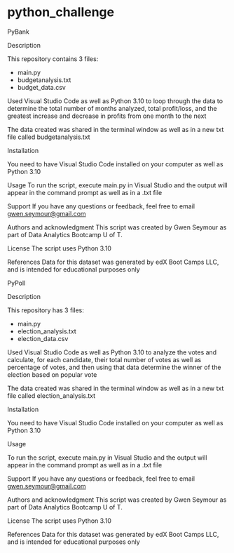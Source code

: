 # python_challenge

PyBank

Description

This repository contains 3 files:

- main.py
- budgetanalysis.txt
- budget_data.csv

Used Visual Studio Code as well as Python 3.10 to loop through the data to determine the total number of months analyzed, total profit/loss, and the greatest increase and decrease in profits from one month to the next

The data created was shared in the terminal window as well as in a new txt file called budgetanalysis.txt

Installation

You need to have Visual Studio Code installed on your computer as well as Python 3.10

Usage
To run the script, execute main.py in Visual Studio and the output will appear in the command prompt as well as in a .txt file

Support 
If you have any questions or feedback, feel free to email gwen.seymour@gmail.com

Authors and acknowledgment
This script was created by Gwen Seymour as part of Data Analytics Bootcamp U of T.

License 
The script uses Python 3.10

References
Data for this dataset was generated by edX Boot Camps LLC, and is intended for educational purposes only

PyPoll

Description

This repository has 3 files:
- main.py
- election_analysis.txt
- election_data.csv

Used Visual Studio Code as well as Python 3.10 to analyze the votes and calculate, for each candidate, their total number of votes as well as percentage of votes, and then using that data determine the winner of the election based on popular vote

The data created was shared in the terminal window as well as in a new txt file called election_analysis.txt

Installation

You need to have Visual Studio Code installed on your computer as well as Python 3.10

Usage

To run the script, execute main.py in Visual Studio and the output will appear in the command prompt as well as in a .txt file

Support 
If you have any questions or feedback, feel free to email gwen.seymour@gmail.com

Authors and acknowledgment
This script was created by Gwen Seymour as part of Data Analytics Bootcamp U of T.

License 
The script uses Python 3.10

References
Data for this dataset was generated by edX Boot Camps LLC, and is intended for educational purposes only


